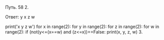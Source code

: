 Путь. 58
2.

Ответ: y x z w

print('x y z w')
for x in range(2):
   for y in range(2):
      for z in range(2):
         for w in range(2):
            if (not(y<=(x==w) and (z<=x))==False:
               print(x, y, z, w)
3.
